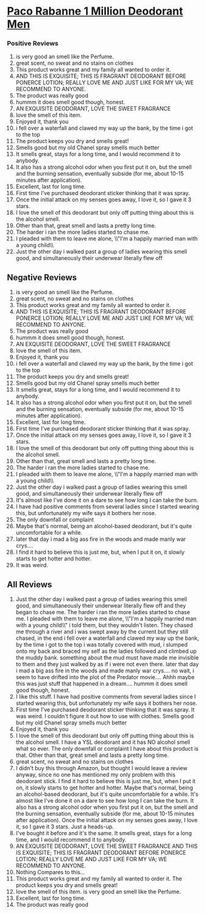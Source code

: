 # [Paco Rabanne 1 Million Deodorant Men](https://products.checkmycream.com/products/Paco-Rabanne-1-Million-Deodorant-Men.html)

### Positive Reviews

<ol>
      <li>is very good an smell like the Perfume.</li>
      <li>great scent, no sweat and no stains on clothes</li>
      <li>This product  works great and my family all wanted to order it.</li>
      <li>AND THIS IS EXQUISITE; THIS IS FRAGRANT DEODORANT BEFORE PONERCE LOTION; REALLY LOVE ME AND JUST LIKE FOR MY VA; WE RECOMMEND TO ANYONE.</li>
      <li>The product was really good</li>
      <li>hummm it does smell good though, honest.</li>
      <li>AN EXQUISITE DEODORANT, LOVE THE SWEET FRAGRANCE</li>
      <li>love the smell of this item.</li>
      <li>Enjoyed it, thank you</li>
      <li>i fell over a waterfall and clawed my way up the bank, by the time i got to the top</li>
      <li>The product keeps you dry and smells great!</li>
      <li>Smells good but my old Chanel spray smells much better</li>
      <li>It smells great, stays for a long time, and I would recommend it to anybody.</li>
      <li>It also has a strong alcohol odor when you first put it on, but the smell and the burning sensation, eventually subside (for me, about 10-15 minutes after application).</li>
      <li>Excellent, last for long time.</li>
      <li>First time I&#x27;ve purchased deodorant sticker thinking that it was spray.</li>
      <li>Once the initial attack on my senses goes away, I love it, so I gave it 3 stars.</li>
      <li>I love the smell of this deodorant but only off putting thing about this is the alcohol smell.  </li>
      <li>Other than that, great smell and lasts a pretty long time.</li>
      <li>The harder i ran the more ladies started to chase me.</li>
      <li>I pleaded with them to leave me alone, \\&quot;I&#x27;m a happily married man with a young child\\</li>
      <li>Just the other day i walked past a group of ladies wearing this smell good, and simultaneously their underwear literally flew off</li>
</ol>


<h2>Negative Reviews</h2>
<ol>
<li> is very good an smell like the Perfume.</li>
<li> great scent, no sweat and no stains on clothes</li>
<li> This product  works great and my family all wanted to order it.</li>
<li> AND THIS IS EXQUISITE; THIS IS FRAGRANT DEODORANT BEFORE PONERCE LOTION; REALLY LOVE ME AND JUST LIKE FOR MY VA; WE RECOMMEND TO ANYONE.</li>
<li> The product was really good</li>
<li> hummm it does smell good though, honest.</li>
<li> AN EXQUISITE DEODORANT, LOVE THE SWEET FRAGRANCE</li>
<li> love the smell of this item.</li>
<li> Enjoyed it, thank you</li>
<li> i fell over a waterfall and clawed my way up the bank, by the time i got to the top</li>
<li> The product keeps you dry and smells great!</li>
<li> Smells good but my old Chanel spray smells much better</li>
<li> It smells great, stays for a long time, and I would recommend it to anybody.</li>
<li> It also has a strong alcohol odor when you first put it on, but the smell and the burning sensation, eventually subside (for me, about 10-15 minutes after application).</li>
<li> Excellent, last for long time.</li>
<li> First time I&#x27;ve purchased deodorant sticker thinking that it was spray.</li>
<li> Once the initial attack on my senses goes away, I love it, so I gave it 3 stars.</li>
<li> I love the smell of this deodorant but only off putting thing about this is the alcohol smell.  </li>
<li> Other than that, great smell and lasts a pretty long time.</li>
<li> The harder i ran the more ladies started to chase me.</li>
<li> I pleaded with them to leave me alone, \\&quot;I&#x27;m a happily married man with a young child\\</li>
<li> Just the other day i walked past a group of ladies wearing this smell good, and simultaneously their underwear literally flew off</li>
<li> It&#x27;s almost like I&#x27;ve done it on a dare to see how long I can take the burn.</li>
<li> I have had positive comments from several ladies since I started wearing this, but unfortunately my wife says it bothers her nose.</li>
<li> The only downfall or complaint</li>
<li> Maybe that&#x27;s normal, being an alcohol-based deodorant, but it&#x27;s quite uncomfortable for a while.</li>
<li> later that day i mad a big ass fire in the woods and made manly war crys....</li>
<li> I find it hard to believe this is just me, but, when I put it on, it slowly starts to get hotter and hotter.</li>
<li> It was weird.</li>
</ol>

<h2>All Reviews</h2>

<ol>
    <li> Just the other day i walked past a group of ladies wearing this smell good, and simultaneously their underwear literally flew off and they began to chase me. The harder i ran the more ladies started to chase me. I pleaded with them to leave me alone, \\&quot;I&#x27;m a happily married man with a young child\\&quot; i told them, but they wouldn&#x27;t listen. They chased me through a river and i was swept away by the current but they still chased, in the end i fell over a waterfall and clawed my way up the bank, by the time i got to the top i was totally covered with mud, i slumped onto my back and braced my self as the ladies followed and climbed up the muddy bank. something about the mud must have made me invisible to them and they just walked by as if i were not even there. later that day i mad a big ass fire in the woods and made manly war crys.... no wait, i seem to have drifted into the plot of the Predator movie.... Ahhh maybe this was just stuff that happened in a dream.... hummm it does smell good though, honest.</li>
    <li> I like this stuff.  I have had positive comments from several ladies since I started wearing this, but unfortunately my wife says it bothers her nose.</li>
    <li> First time I&#x27;ve purchased deodorant sticker thinking that it was spray. It was weird. I couldn&#x27;t figure it out how to use with clothes. Smells good but my old Chanel spray smells much better</li>
    <li> Enjoyed it, thank you</li>
    <li> I love the smell of this deodorant but only off putting thing about this is the alcohol smell.  I have a YSL deodorant and it has NO alcohol smell what so ever.  The only downfall or complaint I have about this product is that.  Other than that, great smell and lasts a pretty long time.</li>
    <li> great scent, no sweat and no stains on clothes</li>
    <li> I didn&#x27;t buy this through Amazon, but thought I would leave a review anyway, since no one has mentioned my only problem with this deodorant stick. I find it hard to believe this is just me, but, when I put it on, it slowly starts to get hotter and hotter. Maybe that&#x27;s normal, being an alcohol-based deodorant, but it&#x27;s quite uncomfortable for a while. It&#x27;s almost like I&#x27;ve done it on a dare to see how long I can take the burn. It also has a strong alcohol odor when you first put it on, but the smell and the burning sensation, eventually subside (for me, about 10-15 minutes after application). Once the initial attack on my senses goes away, I love it, so I gave it 3 stars. Just a heads-up.</li>
    <li> I&#x27;ve bought it before and it&#x27;s the same. It smells great, stays for a long time, and I would recommend it to anybody.</li>
    <li> AN EXQUISITE DEODORANT, LOVE THE SWEET FRAGRANCE AND THIS IS EXQUISITE; THIS IS FRAGRANT DEODORANT BEFORE PONERCE LOTION; REALLY LOVE ME AND JUST LIKE FOR MY VA; WE RECOMMEND TO ANYONE.</li>
    <li> Nothing Compares to this...</li>
    <li> This product  works great and my family all wanted to order it. The product keeps you dry and smells great!</li>
    <li> love the smell of this item. is very good an smell like the Perfume.</li>
    <li> Excellent, last for long time.</li>
    <li> The product was really good</li>
</ol>




